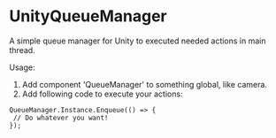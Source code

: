 # UnityQueueManager

A simple queue manager for Unity to executed needed actions in main thread.

Usage:

1. Add component 'QueueManager' to something global, like camera.
2. Add following code to execute your actions:
```
QueueManager.Instance.Enqueue(() => {
 // Do whatever you want!
});
```